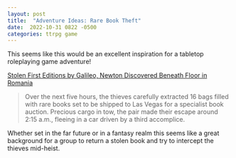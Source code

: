 ```yaml
---
layout: post
title:  "Adventure Ideas: Rare Book Theft"
date:  2022-10-31 0822 -0500
categories: ttrpg game
---
```

This seems like this would be an excellent inspiration for a tabletop roleplaying game adventure!

[Stolen First Editions by Galileo, Newton Discovered Beneath Floor in Romania](https://href.li/?https://www.smithsonianmag.com/smart-news/priceless-books-stolen-london-heist-discovered-romania-180975879)

> Over the next five hours, the thieves carefully extracted 16 bags filled with rare books set to be shipped to Las Vegas for a specialist book auction. Precious cargo in tow, the pair made their escape around 2:15 a.m., fleeing in a car driven by a third accomplice.

Whether set in the far future or in a fantasy realm this seems like a great background for a group to return a stolen book and try to intercept the thieves mid-heist.

